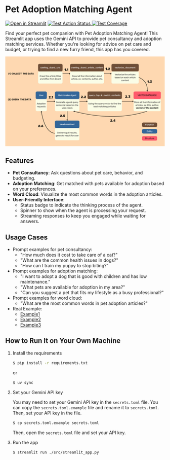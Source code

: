 # Pet Adoption Matching Agent

[![Open in Streamlit](https://static.streamlit.io/badges/streamlit_badge_black_white.svg)](https://iwtba4188-11320iss507300-assistant.streamlit.app/)
<a href="github.com/iwtba4188/11320ISS507300_Assistant/actions/workflows/tests.yml" target="_blank">
    <img src="https://github.com/iwtba4188/11320ISS507300_Assistant/actions/workflows/tests.yml/badge.svg" alt="Test Action Status">
</a>
<a href="https://coverage-badge.samuelcolvin.workers.dev/redirect/iwtba4188/11320ISS507300_Assistant" target="_blank">
    <img src="https://coverage-badge.samuelcolvin.workers.dev/iwtba4188/11320ISS507300_Assistant.svg" alt="Test Coverage">
</a>

Find your perfect pet companion with Pet Adoption Matching Agent! This Streamlit app uses the Gemini API to provide pet consultancy and adoption matching services. Whether you're looking for advice on pet care and budget, or trying to find a new furry friend, this app has you covered.

![Agent Workflow](https://github.com/iwtba4188/Pet-Adoption-Matching-Agent/blob/main/example/Agent_Workflow.png)

## Features

- **Pet Consultancy**: Ask questions about pet care, behavior, and budgeting.
- **Adoption Matching**: Get matched with pets available for adoption based on your preferences.
- **Word Cloud**: Visualize the most common words in the adoption articles.
- **User-Friendly Interface**:
  - Status badge to indicate the thinking process of the agent.
  - Spinner to show when the agent is processing your request.
  - Streaming responses to keep you engaged while waiting for answers.

## Usage Cases

- Prompt examples for pet consultancy:
  - "How much does it cost to take care of a cat?"
  - "What are the common health issues in dogs?"
  - "How can I train my puppy to stop biting?"
- Prompt examples for adoption matching:
  - "I want to adopt a dog that is good with children and has low maintenance."
  - "What pets are available for adoption in my area?"
  - "Can you suggest a pet that fits my lifestyle as a busy professional?"
- Prompt examples for word cloud:
  - "What are the most common words in pet adoption articles?"
- Real Example:
  - [Example1](https://github.com/iwtba4188/Pet-Adoption-Matching-Agent/blob/main/example/pet-func_call-with_dcard_crawler.pdf)
  - [Example2](https://github.com/iwtba4188/Pet-Adoption-Matching-Agent/blob/main/example/pet-func_call-with_vector_search.pdf)
  - [Example3](https://github.com/iwtba4188/Pet-Adoption-Matching-Agent/blob/main/example/pet-func_call-with_vector_search-2.pdf)

## How to Run It on Your Own Machine

1. Install the requirements

   ```sh
   $ pip install -r requirements.txt
   ```

   or

   ```sh
   $ uv sync
   ```

2. Set your Gemini API key

   You may need to set your Gemini API key in the `secrets.toml` file. You can copy the `secrets.toml.example` file and rename it to `secrets.toml`. Then, set your API key in the file.

   ```sh
   $ cp secrets.toml.example secrets.toml
   ```

   Then, open the `secrets.toml` file and set your API key.

3. Run the app

   ```sh
   $ streamlit run ./src/streamlit_app.py
   ```

